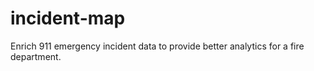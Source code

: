 # incident-map
Enrich 911 emergency incident data to provide better analytics for a fire department.
